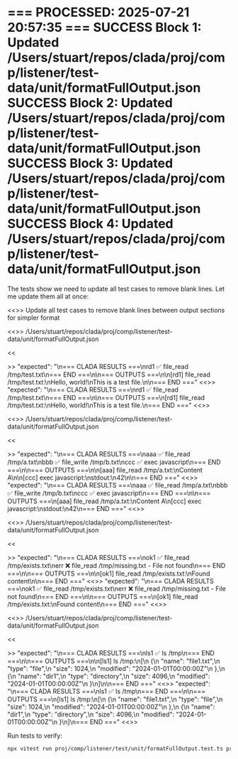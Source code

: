 === PROCESSED: 2025-07-21 20:57:35 ===
SUCCESS Block 1: Updated /Users/stuart/repos/clada/proj/comp/listener/test-data/unit/formatFullOutput.json
SUCCESS Block 2: Updated /Users/stuart/repos/clada/proj/comp/listener/test-data/unit/formatFullOutput.json
SUCCESS Block 3: Updated /Users/stuart/repos/clada/proj/comp/listener/test-data/unit/formatFullOutput.json
SUCCESS Block 4: Updated /Users/stuart/repos/clada/proj/comp/listener/test-data/unit/formatFullOutput.json
===

The tests show we need to update all test cases to remove blank lines. Let me update them all at once:

<<<EXPLANATION>>>
Update all test cases to remove blank lines between output sections for simpler format

<<<FILE>>>
/Users/stuart/repos/clada/proj/comp/listener/test-data/unit/formatFullOutput.json

<<<SEARCH>>>
      "expected": "\n=== CLADA RESULTS ===\nrd1 ✅ file_read /tmp/test.txt\n=== END ===\n\n=== OUTPUTS ===\n\n[rd1] file_read /tmp/test.txt:\nHello, world!\nThis is a test file.\n\n=== END ==="
<<<REPLACE>>>
      "expected": "\n=== CLADA RESULTS ===\nrd1 ✅ file_read /tmp/test.txt\n=== END ===\n\n=== OUTPUTS ===\n[rd1] file_read /tmp/test.txt:\nHello, world!\nThis is a test file.\n=== END ==="
<<<END>>>

<<<FILE>>>
/Users/stuart/repos/clada/proj/comp/listener/test-data/unit/formatFullOutput.json

<<<SEARCH>>>
      "expected": "\n=== CLADA RESULTS ===\naaa ✅ file_read /tmp/a.txt\nbbb ✅ file_write /tmp/b.txt\nccc ✅ exec javascript\n=== END ===\n\n=== OUTPUTS ===\n\n[aaa] file_read /tmp/a.txt:\nContent A\n\n[ccc] exec javascript:\nstdout:\n42\n\n=== END ==="
<<<REPLACE>>>
      "expected": "\n=== CLADA RESULTS ===\naaa ✅ file_read /tmp/a.txt\nbbb ✅ file_write /tmp/b.txt\nccc ✅ exec javascript\n=== END ===\n\n=== OUTPUTS ===\n[aaa] file_read /tmp/a.txt:\nContent A\n[ccc] exec javascript:\nstdout:\n42\n=== END ==="
<<<END>>>

<<<FILE>>>
/Users/stuart/repos/clada/proj/comp/listener/test-data/unit/formatFullOutput.json

<<<SEARCH>>>
      "expected": "\n=== CLADA RESULTS ===\nok1 ✅ file_read /tmp/exists.txt\nerr ❌ file_read /tmp/missing.txt - File not found\n=== END ===\n\n=== OUTPUTS ===\n\n[ok1] file_read /tmp/exists.txt:\nFound content\n\n=== END ==="
<<<REPLACE>>>
      "expected": "\n=== CLADA RESULTS ===\nok1 ✅ file_read /tmp/exists.txt\nerr ❌ file_read /tmp/missing.txt - File not found\n=== END ===\n\n=== OUTPUTS ===\n[ok1] file_read /tmp/exists.txt:\nFound content\n=== END ==="
<<<END>>>

<<<FILE>>>
/Users/stuart/repos/clada/proj/comp/listener/test-data/unit/formatFullOutput.json

<<<SEARCH>>>
      "expected": "\n=== CLADA RESULTS ===\nls1 ✅ ls /tmp\n=== END ===\n\n=== OUTPUTS ===\n\n[ls1] ls /tmp:\n[\n  {\n    \"name\": \"file1.txt\",\n    \"type\": \"file\",\n    \"size\": 1024,\n    \"modified\": \"2024-01-01T00:00:00Z\"\n  },\n  {\n    \"name\": \"dir1\",\n    \"type\": \"directory\",\n    \"size\": 4096,\n    \"modified\": \"2024-01-01T00:00:00Z\"\n  }\n]\n\n=== END ==="
<<<REPLACE>>>
      "expected": "\n=== CLADA RESULTS ===\nls1 ✅ ls /tmp\n=== END ===\n\n=== OUTPUTS ===\n[ls1] ls /tmp:\n[\n  {\n    \"name\": \"file1.txt\",\n    \"type\": \"file\",\n    \"size\": 1024,\n    \"modified\": \"2024-01-01T00:00:00Z\"\n  },\n  {\n    \"name\": \"dir1\",\n    \"type\": \"directory\",\n    \"size\": 4096,\n    \"modified\": \"2024-01-01T00:00:00Z\"\n  }\n]\n=== END ==="
<<<END>>>

Run tests to verify:

```bash
npx vitest run proj/comp/listener/test/unit/formatFullOutput.test.ts proj/comp/listener/test/unit/formatSummary.test.ts
```